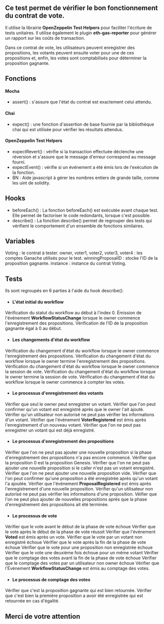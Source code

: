 ## **Ce test permet de vérifier le bon fonctionnement du contrat de vote.**

Il utilise la librairie **OpenZeppelin Test Helpers** pour faciliter l'écriture de tests unitaires.
Il utilise ègalement le plugin **eth-gas-reporter** pour générer un rapport sur les coûts de transaction.

Dans ce contrat de vote, les utilisateurs peuvent enregistrer des propositions, les votants peuvent ensuite voter pour une de ces propositions et, enfin, les votes sont comptabilisés pour déterminer la proposition gagnante.

## **Fonctions**

#### **Mocha**

- assert() : s'assure que l'état du contrat est exactement celui attendu.

#### **Chai**

- expect() : une fonction d'assertion de base fournie par la bibliothèque chai qui est utilisée pour vérifier les résultats attendus.

#### **OpenZeppelin Test Helpers**

- expectRevert() : vérifie si la transaction effectuée déclenche une réversion et s'assure que le message d'erreur correspond au message fourni.
- expectEvent() : vérifie si un événement a été émis lors de l'exécution de la fonction.
- BN : Aide javascript à gérer les nombres entiers de grande taille, comme les uint de solidity.

## **Hooks**

- beforeEach() : La fonction beforeEach() est exécutée avant chaque test. Elle permet de factoriser le code redondants, lorsque c'est possible.
- describe() : La fonction describe() permet de regrouper des tests qui vérifient le comportement d'un ensemble de fonctions similaires.

## **Variables**

Voting : le contrat à tester.
owner, voter1, voter2, voter3, voter4 : les comptes Ganache utilisés pour le test.
winningProposalID : stocke l'ID de la proposition gagnante.
instance : instance du contrat Voting.

## **Tests**

Ils sont regroupés en 6 parties à l'aide du hook describe():

- #### **L'état initial du workflow**

Vérification du statut du workflow au début à l'index 0.
Émission de l'événement **WorkflowStatusChange** lorsque le owner commence l'enregistrement des propositions.
Vérification de l'ID de la proposition gagnante égal à 0 au début.

- #### **Les changements d'état du workflow**

Vérification du changement d'état du workflow lorsque le owner commence l'enregistrement des propositions.
Vérification du changement d'état du workflow lorsque le owner termine l'enregistrement des propositions.
Vérification du changement d'état du workflow lorsque le owner commence la session de vote.
Vérification du changement d'état du workflow lorsque le owner termine la session de vote.
Vérification du changement d'état du workflow lorsque le owner commence à compter les votes.

- #### **Le processus d'enregistrement des votants**

Vérifier que seul le owner peut enregistrer un votant.
Vérifier que l'on peut confirmer qu'un votant est enregistré après que le owner l'ait ajouté.
Vérifier qu'un utilisateur non autorisé ne peut pas vérifier les informations d'un votant.
Vérifier que l'événement **VoterRegistered** est émis après l'enregistrement d'un nouveau votant.
Vérifier que l'on ne peut pas enregistrer un votant qui est déjà enregistré.

- #### **Le processus d'enregistrement des propositions**

Vérifier que l'on ne peut pas ajouter une nouvelle proposition si la phase d'enregistrement des propositions n'a pas encore commencé.
Vérifier que la proposition 0 est la proposition Genesis.
Vérifier que l'on ne peut pas ajouter une nouvelle proposition si le caller n'est pas un votant enregistré.
Vérifier que l'on ne peut ajouter une nouvelle proposition vide.
Vérifier que l'on peut confirmer qu'une proposition a été enregistrée après qu'un votant l'a ajoutée.
Vérifier que l'événement **ProposalRegistered** est émis après l'enregistrement d'une nouvelle proposition.
Vérifier qu'un utilisateur non autorisé ne peut pas vérifier les informations d'une proposition.
Véifier que l'on ne peut plus ajouter de nouvelles propositions après que la phase d'enregistrement des propositions ait été terminée.

- #### **Le processus de vote**

Vérifier que le vote avant le début de la phase de vote échoue
Vérifier que le vote après le début de la phase de vote réussit
Vérifier que l'événement **Voted** est émis après un vote.
Vérifier que le vote par un votant non enregistré échoue
Vérifier que le vote après la fin de la phase de vote échoue
Vérifier que le vote pour une proposition non enregistrée échoue
Vérifier que le vote une deuxième fois échoue pour un même votant
Vérifier que le comptage des votes avant la fin de la phase de vote échoue
Vérifier que le comptage des votes par un utilisateur non owner échoue
Vérifier que l'Évènement **WorkflowStatusChange** est émis au comptage des votes.

- #### **Le processus de comptage des votes**

Vérifier que c'est la proposition gagnante qui est bien retournée.
Vérifier que c'est bien la première proposition a avoir été enregistrée qui est retournée en cas d'égalité.

## **Merci de votre attention**
